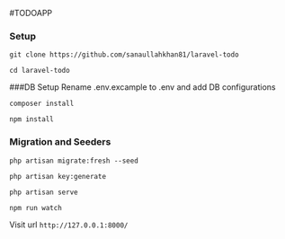 #TODOAPP

### Setup
```git clone https://github.com/sanaullahkhan81/laravel-todo```

```cd laravel-todo```

###DB Setup
Rename .env.excample to .env and add DB configurations

```composer install```

```npm install```

### Migration and Seeders
```php artisan migrate:fresh --seed```

```php artisan key:generate```

```php artisan serve```

```npm run watch```

Visit url  ```http://127.0.0.1:8000/```



